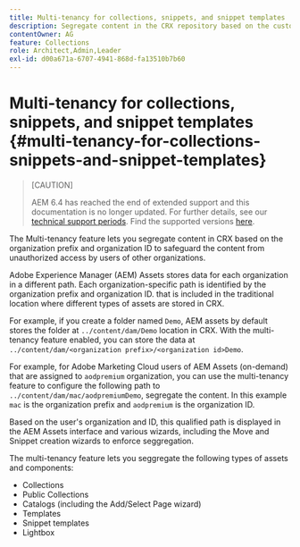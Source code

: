 ```yaml
---
title: Multi-tenancy for collections, snippets, and snippet templates
description: Segregate content in the CRX repository based on the customer organization to prevent unauthorized access.
contentOwner: AG
feature: Collections
role: Architect,Admin,Leader
exl-id: d00a671a-6707-4941-868d-fa13510b7b60
---
```

# Multi-tenancy for collections, snippets, and snippet templates {#multi-tenancy-for-collections-snippets-and-snippet-templates}

>[CAUTION]
>
>AEM 6.4 has reached the end of extended support and this documentation is no longer updated. For further details, see our [technical support periods](https://helpx.adobe.com/support/programs/eol-matrix.html). Find the supported versions [here](https://experienceleague.adobe.com/docs/).

The Multi-tenancy feature lets you segregate content in CRX based on the organization prefix and organization ID to safeguard the content from unauthorized access by users of other organizations.

Adobe Experience Manager (AEM) Assets stores data for each organization in a different path. Each organization-specific path is identified by the organization prefix and organization ID.
that is included in the traditional location where different types of assets are stored in CRX.

For example, if you create a folder named `Demo`, AEM assets by default stores the folder at `../content/dam/Demo` location in CRX. With the multi-tenancy feature enabled, you can store the data at `../content/dam/<organization prefix>/<organization id>Demo`. 

For example, for Adobe Marketing Cloud users of AEM Assets (on-demand) that are assigned to `aodpremium` organization, you can use the multi-tenancy feature to configure the following path to `../content/dam/mac/aodpremiumDemo`, segregate the content. In this example `mac` is the organization prefix and `aodpremium` is the organization ID.

Based on the user's organization and ID, this qualified path is displayed in the AEM Assets interface and various wizards, including the Move and Snippet creation wizards to enforce seggregation.

The multi-tenancy feature lets you seggregate the following types of assets and components:

* Collections
* Public Collections
* Catalogs (including the Add/Select Page wizard)
* Templates
* Snippet templates
* Lightbox
